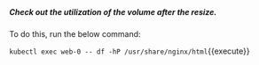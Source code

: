 </br>

##### Check out the utilization of the volume after the resize. 


To do this, run the below command:

`kubectl exec web-0 -- df -hP /usr/share/nginx/html`{{execute}}
